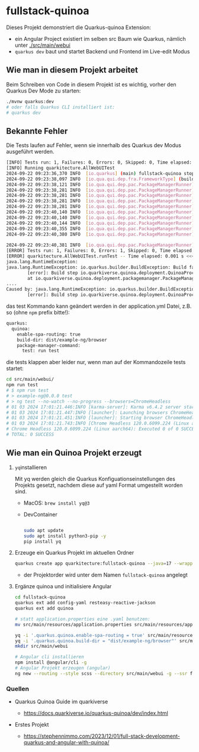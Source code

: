 # fullstack-quinoa

Dieses Projekt demonstriert die Quarkus-quinoa Extension:

* ein Angular Project existiert im selben src Baum wie Quarkus, nämlich unter [./src/main/webui]()
* `quarkus dev` baut und startet Backend und Frontend im Live-edit Modus

## Wie man in diesem Projekt arbeitet

Beim Schreiben von Code in diesem Projekt ist es wichtig, vorher den Quarkus Dev Mode zu starten:

```bash
./mvnw quarkus:dev
# oder falls Quarkus CLI installiert ist:
# quarkus dev
```

## Bekannte Fehler

Die Tests laufen auf Fehler, wenn sie innerhalb des Quarkus dev Modus ausgeführt werden.

```bash
[INFO] Tests run: 1, Failures: 0, Errors: 0, Skipped: 0, Time elapsed: 38.60 s -- in quarkitecture.MyWebUITest
[INFO] Running quarkitecture.AllWebUITest
2024-09-22 09:23:36,370 INFO  [io.quarkus] (main) fullstack-quinoa stopped in 0.012s
2024-09-22 09:23:38,097 INFO  [io.qua.qui.dep.fra.FrameworkType] (build-27) Quinoa detected 'ANGULAR' frameworkType from package.json file.
2024-09-22 09:23:38,121 INFO  [io.qua.qui.dep.pac.PackageManagerRunner] (build-9) Running Quinoa package manager test command: npm run test
2024-09-22 09:23:38,281 INFO  [io.qua.qui.dep.pac.PackageManagerRunner] (build-9)
2024-09-22 09:23:38,281 INFO  [io.qua.qui.dep.pac.PackageManagerRunner] (build-9) > example-ng@0.0.0 test
2024-09-22 09:23:38,281 INFO  [io.qua.qui.dep.pac.PackageManagerRunner] (build-9) > ng test --no-watch --no-progress --browsers=ChromeHeadless
2024-09-22 09:23:38,281 INFO  [io.qua.qui.dep.pac.PackageManagerRunner] (build-9)
2024-09-22 09:23:40,140 INFO  [io.qua.qui.dep.pac.PackageManagerRunner] (build-9) 22 09 2024 09:23:40.139:INFO [karma-server]: Karma v6.4.2 server started at http://localhost:9876/
2024-09-22 09:23:40,140 INFO  [io.qua.qui.dep.pac.PackageManagerRunner] (build-9) 22 09 2024 09:23:40.140:INFO [launcher]: Launching browsers ChromeHeadless with concurrency unlimited
2024-09-22 09:23:40,144 INFO  [io.qua.qui.dep.pac.PackageManagerRunner] (build-9) 22 09 2024 09:23:40.144:INFO [launcher]: Starting browser ChromeHeadless
2024-09-22 09:23:40,355 INFO  [io.qua.qui.dep.pac.PackageManagerRunner] (build-9) 22 09 2024 09:23:40.355:INFO [Chrome Headless 120.0.6099.224 (Linux aarch64)]: Connected on socket v5kp5x_1ldINxmJaAAAB with id 38902576
2024-09-22 09:23:40,380 INFO  [io.qua.qui.dep.pac.PackageManagerRunner] (build-9) Chrome Headless 120.0.6099.224 (Linux aarch64): Executed 0 of 0 SUC
                                                                                  Chrome Headless 120.0.6099.224 (Linux aarch64): Executed 0 of 0 SUCCESS (0 secs / 0 secs)1 INFO  [io.qua.qui.dep.pac.PackageManagerRunner] (build-9)
2024-09-22 09:23:40,381 INFO  [io.qua.qui.dep.pac.PackageManagerRunner] (build-9) TOTAL: 0 SUCCESS
[ERROR] Tests run: 1, Failures: 0, Errors: 1, Skipped: 0, Time elapsed: 4.099 s <<< FAILURE! -- in quarkitecture.AllWebUITest
[ERROR] quarkitecture.AllWebUITest.runTest -- Time elapsed: 0.001 s <<< ERROR!
java.lang.RuntimeException:
java.lang.RuntimeException: io.quarkus.builder.BuildException: Build failure: Build failed due to errors
        [error]: Build step io.quarkiverse.quinoa.deployment.QuinoaProcessor#processBuild threw an exception: java.lang.RuntimeException: Error in Quinoa while running package manager test command: npm run test
        at io.quarkiverse.quinoa.deployment.packagemanager.PackageManagerRunner.test(PackageManagerRunner.java:95)
....
Caused by: java.lang.RuntimeException: io.quarkus.builder.BuildException: Build failure: Build failed due to errors
        [error]: Build step io.quarkiverse.quinoa.deployment.QuinoaProcessor#processBuild threw an exception: java.lang.RuntimeException: Error in Quinoa while running package manager test command: npm run test
```

das test Kommando kann geändert werden in der application.yml Datei, z.B. so (ohne `npm` prefix bitte!):
```bash
quarkus:
  quinoa:
    enable-spa-routing: true
    build-dir: dist/example-ng/browser
    package-manager-command:
      test: run test
```

die tests klappen aber leider nur, wenn man auf der Kommandozeile tests startet:

```bash
cd src/main/webui/
npm run test
# $ npm run test
# > example-ng@0.0.0 test
# > ng test --no-watch --no-progress --browsers=ChromeHeadless
# 01 03 2024 17:01:21.446:INFO [karma-server]: Karma v6.4.2 server started at http://localhost:9876/
# 01 03 2024 17:01:21.447:INFO [launcher]: Launching browsers ChromeHeadless with concurrency unlimited
# 01 03 2024 17:01:21.451:INFO [launcher]: Starting browser ChromeHeadless
# 01 03 2024 17:01:21.743:INFO [Chrome Headless 120.0.6099.224 (Linux aarch64)]: Connected on socket oT_VsXc42yoRbil5AAAB with id 84140249
# Chrome Headless 120.0.6099.224 (Linux aarch64): Executed 0 of 0 SUCCESS (0.001 secs / 0 secs)
# TOTAL: 0 SUCCESS
```

## Wie man ein Quinoa Projekt erzeugt

1. `yq`installieren

    Mit yq werden gleich die Quarkus Konfiguationseinstellungen des Projekts gesetzt, nachdem diese auf yaml Format umgestellt worden sind.

    * MacOS: `brew install yq@3`
    * DevContainer

      ```bash

      sudo apt update
      sudo apt install python3-pip -y
      pip install yq
      ```

2. Erzeuge ein Quarkus Projekt im aktuellen Ordner

    ```bash
    quarkus create app quarkitecture:fullstack-quinoa --java=17 --wrapper
    ```

    * der Projektorder wird unter dem Namen `fullstack-quinoa` angelegt

3. Ergänze quinoa und initialisiere Angular

    ```bash
    cd fullstack-quinoa
    quarkus ext add config-yaml resteasy-reactive-jackson
    quarkus ext add quinoa

    # statt application.properties eine .yaml benutzen:
    mv src/main/resources/application.properties src/main/resources/application.yml

    yq -i '.quarkus.quinoa.enable-spa-routing = true' src/main/resources/application.yml
    yq -i '.quarkus.quinoa.build-dir = "dist/example-ng/browser"' src/main/resources/application.yml
    mkdir src/main/webui

    # Angular cli installieren
    npm install @angular/cli -g
    # Angular Projekt erzeugen (angular)
    ng new --routing --style scss --directory src/main/webui -g --ssr false --standalone false example-ng
    ```

### Quellen

* Quarkus Quinoa Guide im quarkiverse
  * <https://docs.quarkiverse.io/quarkus-quinoa/dev/index.html>

* Erstes Projekt
  * <https://stephennimmo.com/2023/12/01/full-stack-development-quarkus-and-angular-with-quinoa/>
